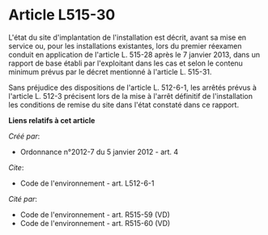 # Article L515-30

L'état du site d'implantation de l'installation est décrit, avant sa mise en service ou, pour les installations existantes,
lors du premier réexamen conduit en application de l'article L. 515-28 après le 7 janvier 2013, dans un rapport de base
établi par l'exploitant dans les cas et selon le contenu minimum prévus par le décret mentionné à l'article L. 515-31. 

Sans préjudice des dispositions de l'article L. 512-6-1, les arrêtés prévus à l'article L. 512-3 précisent lors de la mise à
l'arrêt définitif de l'installation les conditions de remise du site dans l'état constaté dans ce rapport.

**Liens relatifs à cet article**

_Créé par_:

  - Ordonnance n°2012-7 du 5 janvier 2012 - art. 4

_Cite_:

  - Code de l'environnement - art. L512-6-1

_Cité par_:

  - Code de l'environnement - art. R515-59 (VD)
  - Code de l'environnement - art. R515-60 (VD)
